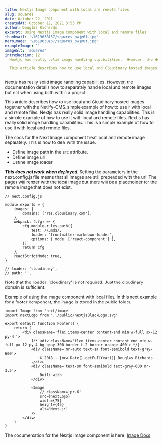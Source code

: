 ```yaml
---
title: Nextjs Image component with local and remote files
slug: squares
date: October 22, 2021
createdAt: October 12, 2021 3:53 PM
author: Douglas Richards
excerpt: Using Nextjs Image component with local and remote files
thumbnail: 'v1619638137/squares_pwjy6f.jpg'
heroImage: 'v1619638137/squares_pwjy6f.jpg'
exampleImage: ''
imagealt: 'squares'
introduction: |2
  Nextjs has really solid image handling capabilities.  However, the documentation details how to separately handle local and remote images but not when using both within a project.

  This article describes how to use local and Cloudinary hosted images together with the   Netlify-CMS. simple example of how to use it with local and remote files. Nextjs has really   solid image handling capabilities.  This is a simple example of how to use it with local and   remote files. Nextjs has really solid image handling capabilities.  This is a simple example of   how to use it with local and remote files.
---
```


Nextjs has really solid image handling capabilities. However, the documentation details how to separately handle local and remote images but not when using both within a project.

This article describes how to use local and Cloudinary hosted images together with the Netlify-CMS. simple example of how to use it with local and remote files. Nextjs has really solid image handling capabilities. This is a simple example of how to use it with local and remote files. Nextjs has really solid image handling capabilities. This is a simple example of how to use it with local and remote files.

The docs for the Next Image component treat local and remote image separately. This is how to deal with the issue.

- Define image path in the `src` attribute.
- Define image url
- Define image loader

**_This does not work when deployed._**
Setting the parameters in the next.config.js file means that all images are still prepended with the url. The pages will render with the local image but there will be a placeholder for the remote image that does not exist.

```
// next.config.js

module.exports = {
	images: {
		domains: ['res.cloudinary.com'],
	},
	webpack: (cfg) => {
		cfg.module.rules.push({
			test: /\.md$/,
			loader: 'frontmatter-markdown-loader',
			options: { mode: ['react-component'] },
		})
		return cfg
	},
	reactStrictMode: true,
}

// loader: 'cloudinary',
// path: '',
```

Note that the 'loader: 'cloudinary' is not required. Just the cloudinary domain is sufficient.

Example of using the Image component with local files. In this next example for a footer component, the image is stored in the public folder.

```
import Image from 'next/image'
import nextLogo from '../public/nextjsBlackLogo.svg'

export default function Footer() {
	return (
		<div className='flex items-center content-end min-w-full px-12 py-4 '>
			{/* <div className='flex items-center content-end min-w-full px-12 py-4 bg-gray-300 border-t-2 border-orange-400'> */}
			<div className='mr-auto text-sm font-semibold text-gray-600'>
				© 2018 - {new Date().getFullYear()} Douglas Richards
			</div>
			<div className='text-sm font-semibold text-gray-600 mr-3.5'>
				Built with
			</div>

			<Image
				// className='pr-6'
				src={nextLogo}
				width={75}
				height={45}
				alt='Next.js'
			/>
		</div>
	)
}
```

The documentation for the Nextjs image component is here: [Image Docs](https://nextjs.org/docs/advanced-features/custom-server-side-rendering#image-component)
